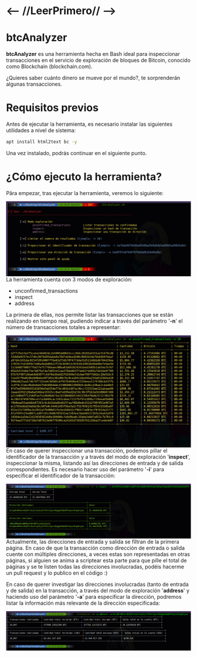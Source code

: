 # <-- //LeerPrimero// -->
# btcAnalyzer

**btcAnalyzer** es una herramienta hecha en Bash ideal para inspeccionar transacciones en el servicio de exploración de bloques de Bitcoin, conocido como Blockchain (blockchain.com).

¿Quieres saber cuánto dinero se mueve por el mundo?, te sorprenderán algunas transacciones.

Requisitos previos
======
Antes de ejecutar la herramienta, es necesario instalar las siguientes utilidades a nivel de sistema:

```bash
apt install html2text bc -y
```

Una vez instalado, podrás continuar en el siguiente punto.

¿Cómo ejecuto la herramienta?
======
Pâra empezar, tras ejecutar la herramienta, veremos lo siguiente:

<p align="center">
<img src="Images/first.png"
	alt="First"
	style="float: left; margin-right: 10px;" />
</p>

La herramienta cuenta con 3 modos de exploración:

* unconfirmed_transactions
* inspect
* address

La primera de ellas, nos permite listar las transacciones que se están realizando en tiempo real, pudiendo indicar a través del parámetro '**-n**' el número de transacciones totales a representar:

<p align="center">
<img src="Images/second.png"
	alt="First"
	style="float: left; margin-right: 10px;" />
</p>

En caso de querer inspeccionar una transacción, podemos pillar el identificador de la transacción y a través del modo de exploración '**inspect**', inspeccionar la misma, listando así las direcciones de entrada y de salida correspondientes. Es necesario hacer uso del parámetro '**-i**' para especificar el identificador de la transacción:

<p align="center">
<img src="Images/third.png"
	alt="First"
	style="float: left; margin-right: 10px;" />
</p>

Actualmente, las direcciones de entrada y salida se filtran de la primera página. En caso de que la transacción como dirección de entrada o salida cuente con múltiples direcciones, a veces estas son representadas en otras páginas, si alguien se anima a scriptear esta parte para que pille el total de páginas y se te listen todas las direcciones involucradas, podéis hacerme un pull request y lo publico en el código :)

En caso de querer investigar las direcciones involucradas (tanto de entrada y de salida) en la transacción, a través del modo de exploración '**address**' y haciendo uso del parámetro '**-a**' para especificar la dirección, podremos listar la información más relevante de la dirección especificada:

<p align="center">
<img src="Images/fourth.png"
	alt="First"
	style="float: left; margin-right: 10px;" />
</p>

